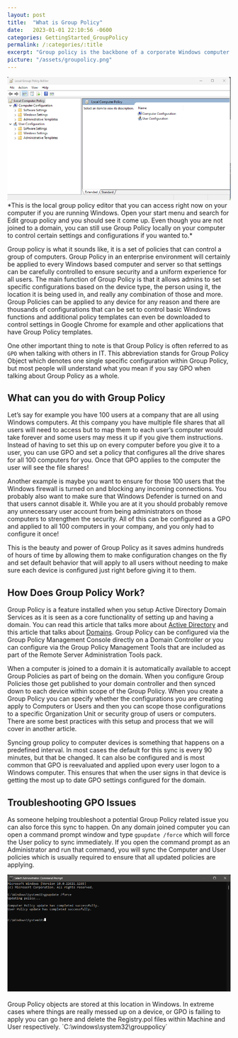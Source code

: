 ```yaml
---
layout: post
title:  "What is Group Policy"
date:   2023-01-01 22:10:56 -0600
categories: GettingStarted_GroupPolicy
permalink: /:categories/:title
excerpt: "Group policy is the backbone of a corporate Windows computer deployment. It allows admins to control every aspect of the Windows devices they deploy to end users."
picture: "/assets/groupolicy.png"
---
```


<div style=img><img src="/assets/grouppolicy.png"></div>
*This is the local group policy editor that you can access right now on your computer if you are running Windows. Open your start menu and search for Edit group policy and you should see it come up. Even though you are not joined to a domain, you can still use Group Policy locally on your computer to control certain settings and configurations if you wanted to.*

<br>

Group policy is what it sounds like, it is a set of policies that can control a group of computers. Group Policy in an enterprise environment will certainly be applied to every Windows based computer and server so that settings can be carefully controlled to ensure security and a uniform experience for all users. The main function of Group Policy is that it allows admins to set specific configurations based on the device type, the person using it, the location it is being used in, and really any combination of those and more. Group Policies can be applied to any device for any reason and there are thousands of configurations that can be set to control basic Windows functions and additional policy templates can even be downloaded to control settings in Google Chrome for example and other applications that have Group Policy templates.

One other important thing to note is that Group Policy is often referred to as `GPO` when talking with others in IT. This abbreviation stands for Group Policy Object which denotes one single specific configuration within Group Policy, but most people will understand what you mean if you say GPO when talking about Group Policy as a whole.


## What can you do with Group Policy
Let’s say for example you have 100 users at a company that are all using Windows computers. At this company you have multiple file shares that all users will need to access but to map them to each user’s computer would take forever and some users may mess it up if you give them instructions. Instead of having to set this up on every computer before you give it to a user, you can use GPO and set a policy that configures all the drive shares for all 100 computers for you. Once that GPO applies to the computer the user will see the file shares!

Another example is maybe you want to ensure for those 100 users that the Windows firewall is turned on and blocking any incoming connections. You probably also want to make sure that Windows Defender is turned on and that users cannot disable it. While you are at it you should probably remove any unnecessary user account from being administrators on those computers to strengthen the security. All of this can be configured as a GPO and applied to all 100 computers in your company, and you only had to configure it once!

This is the beauty and power of Group Policy as it saves admins hundreds of hours of time by allowing them to make configuration changes on the fly and set default behavior that will apply to all users without needing to make sure each device is configured just right before giving it to them.


## How Does Group Policy Work?
Group Policy is a feature installed when you setup Active Directory Domain Services as it is seen as a core functionality of setting up and having a domain. You can read this article that talks more about [Active Directory](https://it-techbytes.com/gettingstarted_activedirectory/WhatIsAD) and this article that talks about [Domains](https://it-techbytes.com/gettingstarted_domaincomputers/WhatisDomainJoined). Group Policy can be configured via the Group Policy Management Console directly on a Domain Controller or you can configure via the Group Policy Management Tools that are included as part of the Remote Server Administration Tools pack.

When a computer is joined to a domain it is automatically available to accept Group Policies as part of being on the domain. When you configure Group Policies those get published to your domain controller and then synced down to each device within scope of the Group Policy. When you create a Group Policy you can specify whether the configurations you are creating apply to Computers or Users and then you can scope those configurations to a specific Organization Unit or security group of users or computers. There are some best practices with this setup and process that we will cover in another article.

Syncing group policy to computer devices is something that happens on a predefined interval. In most cases the default for this sync is every 90 minutes, but that be changed. It can also be configured and is most common that GPO is reevaluated and applied upon every user logon to a Windows computer. This ensures that when the user signs in that device is getting the most up to date GPO settings configured for the domain. 

## Troubleshooting GPO Issues

As someone helping troubleshoot a potential Group Policy related issue you can also force this sync to happen. On any domain joined computer you can open a command prompt window and type `gpupdate /force` which will force the User policy to sync immediately. If you open the command prompt as an Administrator and run that command, you will sync the Computer and User policies which is usually required to ensure that all updated policies are applying.


<div style=img><img src="/assets/gpupdate.png"></div>

<br>
Group Policy objects are stored at this location in Windows. In extreme cases where things are really messed up on a device, or GPO is failing to apply you can go here and delete the Registry.pol files within Machine and User respectively. 
`C:\windows\system32\grouppolicy`
